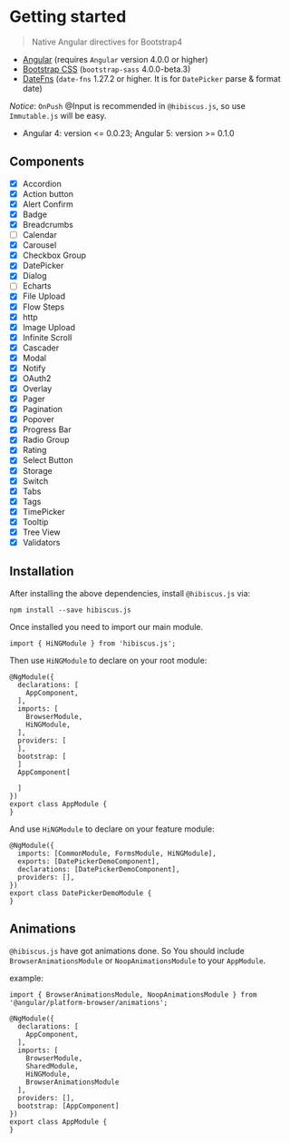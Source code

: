 # Getting started 

> Native Angular directives for Bootstrap4


* [Angular](https://angular.io/) (requires `Angular` version 4.0.0 or higher)
* [Bootstrap CSS](http://getbootstrap.com/) (`bootstrap-sass` 4.0.0-beta.3)
* [DateFns](https://date-fns.org/) (`date-fns` 1.27.2 or higher. It is for `DatePicker` parse & format date)

*Notice*: `OnPush` @Input is recommended in `@hibiscus.js`, so use `Immutable.js` will be easy.

* Angular 4: version <= 0.0.23; Angular 5: version >= 0.1.0 

## Components

- [x] Accordion
- [x] Action button
- [x] Alert Confirm
- [x] Badge
- [x] Breadcrumbs
- [ ] Calendar
- [x] Carousel
- [x] Checkbox Group
- [x] DatePicker
- [x] Dialog
- [ ] Echarts
- [x] File Upload
- [x] Flow Steps
- [x] http
- [x] Image Upload
- [x] Infinite Scroll
- [x] Cascader
- [x] Modal
- [x] Notify
- [x] OAuth2
- [x] Overlay
- [x] Pager
- [x] Pagination
- [x] Popover
- [x] Progress Bar
- [x] Radio Group
- [x] Rating
- [x] Select Button
- [x] Storage
- [x] Switch
- [x] Tabs
- [x] Tags
- [x] TimePicker
- [x] Tooltip
- [x] Tree View
- [x] Validators

## Installation

After installing the above dependencies, install `@hibiscus.js` via: 
  
    npm install --save hibiscus.js
  
Once installed you need to import our main module.

    import { HiNGModule } from 'hibiscus.js';
  
Then use `HiNGModule` to declare on your root module:

    
    @NgModule({
      declarations: [
        AppComponent,
      ],
      imports: [
        BrowserModule,
        HiNGModule,
      ],
      providers: [
      ],
      bootstrap: [
      ]
      AppComponent[
      
      ]
    })
    export class AppModule {
    }


And use `HiNGModule` to declare on your feature module:

    @NgModule({
      imports: [CommonModule, FormsModule, HiNGModule],
      exports: [DatePickerDemoComponent],
      declarations: [DatePickerDemoComponent],
      providers: [],
    })
    export class DatePickerDemoModule {
    }


## Animations

`@hibiscus.js` have got animations done. So You should include `BrowserAnimationsModule` or `NoopAnimationsModule` to your `AppModule`.

example:

    import { BrowserAnimationsModule, NoopAnimationsModule } from '@angular/platform-browser/animations';
    
    @NgModule({
      declarations: [
        AppComponent,
      ],
      imports: [
        BrowserModule,
        SharedModule,
        HiNGModule,
        BrowserAnimationsModule
      ],
      providers: [],
      bootstrap: [AppComponent]
    })
    export class AppModule {
    }

